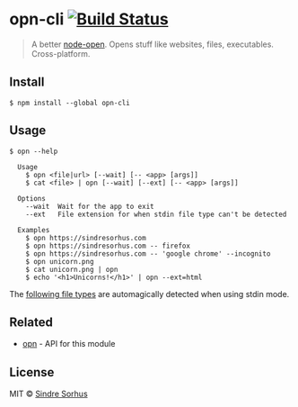# opn-cli [![Build Status](https://travis-ci.org/sindresorhus/opn-cli.svg?branch=master)](https://travis-ci.org/sindresorhus/opn-cli)

> A better [node-open](https://github.com/pwnall/node-open). Opens stuff like websites, files, executables. Cross-platform.


## Install

```
$ npm install --global opn-cli
```


## Usage

```
$ opn --help

  Usage
    $ opn <file|url> [--wait] [-- <app> [args]]
    $ cat <file> | opn [--wait] [--ext] [-- <app> [args]]

  Options
    --wait  Wait for the app to exit
    --ext   File extension for when stdin file type can't be detected

  Examples
    $ opn https://sindresorhus.com
    $ opn https://sindresorhus.com -- firefox
    $ opn https://sindresorhus.com -- 'google chrome' --incognito
    $ opn unicorn.png
    $ cat unicorn.png | opn
    $ echo '<h1>Unicorns!</h1>' | opn --ext=html
```

The [following file types](https://github.com/sindresorhus/file-type#supported-file-types) are automagically detected when using stdin mode.


## Related

- [opn](https://github.com/sindresorhus/opn) - API for this module


## License

MIT © [Sindre Sorhus](https://sindresorhus.com)

